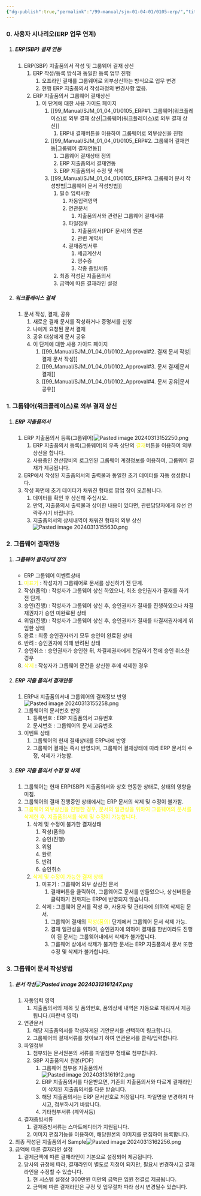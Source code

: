 ```yaml
---
{"dg-publish":true,"permalink":"/99-manual/sjm-01-04-01/0105-erp/","title":"1.5 ERP 연동","tags":["workplace","그룹웨어"],"noteIcon":"","created":"","updated":""}
---
```


### 0. 사용자 시나리오(ERP 업무 연계)

1. ##### ERP(SBP) 결재 연동
	1.  ERP(SBP) 지출품의서 작성 및 그룹웨어 결재 상신
		1. ERP 작성/등록 방식과 동일한 등록 업무 진행
			1. 오프라인 결재를 그룹웨어로 외부상신하는 방식으로 업무 변경
			2. 현행 ERP 지출품의서 작성과정의 변경사항 없음.
		2. ERP 지출품의서 그룹웨어 결재상신 
			1. 이 단계에 대한 사용 가이드 페이지
				1. [[99_Manual/SJM_01_04_01/0105_ERP#1. 그룹웨어(워크플레이스)로 외부 결재 상신\|그룹웨어(워크플레이스)로 외부 결재 상신]]
					1. ERP내 결재버튼을 이용하여 그룹웨어로 외부상신을 진행
				2. [[99_Manual/SJM_01_04_01/0105_ERP#2. 그룹웨어 결재연동\|그룹웨어 결재연동]]
					1. 그룹웨어 결재상태 정의
					2. ERP 지출품의서 결재연동
					3. ERP 지출품의서 수정 및 삭제
				3. [[99_Manual/SJM_01_04_01/0105_ERP#3. 그룹웨어 문서 작성방법\|그룹웨어 문서 작성방법]]
					1. 필수 입력사항
						1. 자동입력영역
						2. 연관문서
							1. 지출품의서와 관련된 그룹웨어 결재서류
						3. 파일첨부
							1. 지출품의서(PDF 문서)의 원본
							2. 관련 계약서
						4. 결재증빙서류
							1. 세금계산서
							2. 영수증
							3. 각종 증빙서류
					2. 최종 작성된 지출품의서
					3. 금액에 따른 결재라인 설정
2. ##### 워크플레이스 결재
	1. 문서 작성, 결재, 공유
		1. 새로운 결재 문서를 작성하거나 증명서를 신청
		2. 나에게 요청된 문서 결재
		3. 공유 대상에게 문서 공유
		4. 이 단계에 대한 사용 가이드 페이지
			1. [[99_Manual/SJM_01_04_01/0102_Approval#2. 결재 문서 작성\|결재 문서 작성]]
			2. [[99_Manual/SJM_01_04_01/0102_Approval#3. 문서 결재\|문서 결재]]
			3. [[99_Manual/SJM_01_04_01/0102_Approval#4. 문서 공유\|문서 공유]]

### 1. 그룹웨어(워크플레이스)로 외부 결재 상신
1. ##### ERP 지출품의서
	1. ERP 지출품의서 등록(그룹웨어)![Pasted image 20240313152250.png](/img/user/Attach/Pasted%20image%2020240313152250.png)
		1. ERP 지출품의서 등록(그룹웨어)의 우측 상단의 <font color="#ffff00">결재</font>버튼을 이용하여 외부상신을 합니다.
		2. 사용중인 전산장비의 로그인된 그룹웨어 계정정보를 이용하여, 그룹웨어 결재가 제공됩니다.
	2. ERP에서 작성된 지출품의서의 출력물과 동일한 초기 데이터를 자동 생성합니다.
	3. 작성 화면에 초기 데이터가 채워진 형태로 팝업 창이 오픈됩니다. 
		1. 데이터를 확인 후 상신해 주십시오.
		2. 만약, 지출품의서 출력물과 상이한 내용이 있다면, 관련담당자에게 유선 연락주시기 바랍니다.
		3. 지출품의서의 상세내역이 채워진 형태의 외부 상신![Pasted image 20240313155630.png](/img/user/Attach/Pasted%20image%2020240313155630.png)
### 2. 그룹웨어 결재연동
1. ##### 그룹웨어 결재상태 정의
	- ERP 그룹웨어 이벤트상태
	1. <font color="#ffff00">미표기</font> : 작성자가 그룹웨어로 문서를 상신하기 전 단계.
	2. 작성(품의) : 작성자가 그룹웨어 상신 하였으나, 최초 승인권자가 결재를 하기 전 단계.
	3. 승인(진행) : 작성자가 그룹웨어 상신 후, 승인권자가 결재를 진행하였으나 차결재권자가 승인 미완료된 상태
	4. 위임(진행) : 작성자가 그룹웨어 상신 후, 승인권자가 결재를 타결재권자에게 위임한 상태
	5. 완료 : 최종 승인권자까기 모두 승인이 완료된 상태
	6. 반려 : 승인권자에 의해 반려된 상태
	7. 승인취소 : 승인권자가 승인한 뒤, 차결제권자에게 전달하기 전에 승인 취소한 경우
	8. <font color="#ffff00">삭제</font> : 작성자가 그룹웨어 문건을 상신한 후에 삭제한 경우
2. ##### ERP 지출 품의서 결재연동
	1. ERP내 지출품의서내 그룹웨어의 결재정보 반영![Pasted image 20240313155258.png](/img/user/Attach/Pasted%20image%2020240313155258.png)
	2. 그룹웨어의 문서번호 반영
		1. 등록번호 : ERP 지출품의서 고유번호
		2. 문서번호 : 그룹웨어의 문서 고유번호
	3. 이벤트 상태
		1. 그룹웨어의 현재 결재상태를 ERP내에 반영
		2. 그룹웨어 결재는 즉시 반영되며, 그룹웨어 결재상태에 따라 ERP 문서의 수정, 삭제가 가능함.
3. ##### ERP 지출 품의서 수정 및 삭제
	1. 그룹웨어는 현재 ERP(SBP) 지출품의서와 상호 연동한 상태로, 상태의 영향을 미침.
	2. 그룹웨어의 결재 진행중인 상태에서는 ERP 문서의 삭제 및 수정이 불가함.
	3. <font color="#ffff00">그룹웨어 외부상신을 진행한 경우, 문서의 일관성을 위하여 그룹웨어의 문서를 삭제한 후, 지출품의서를 삭제 및 수정이 가능합니다.</font>
		1. 삭제 및 수정이 불가한 결재상태
			1. 작성(품의)
			2. 승인(진행)
			3. 위임
			4. 완료
			5. 반려
			6. 승인취소
		2. <font color="#ffff00">삭제 및 수정이 가능한 결재 상태</font>
			1. 미표기 : 그룹웨어 외부 상신전 문서
				1. 결재버튼을 클릭하여, 그룹웨어로 문서를 만들었으나, 상신버튼을 클릭하기 전까지는 ERP에 반영되지 않습니다.
			2. 삭제 : 그룹웨어 문서를 작성 후, 사용자 및 관리자에 의하여 삭제된 문서.
				1. 그룹웨어 결재의 <font color="#ffff00">작성(품의)</font> 단계에서 그룹웨어 문서 삭제 가능.
				2. 결재 일관성을 위하여, 승인권자에 의하여 결재를 한번이라도 진행이 된 문서는 그룹웨어내에서 삭제가 불가합니다.
				3. 그룹웨어 상에서 삭제가 불가한 문서는 ERP 지출품의서 문서 또한 수정 및 삭제가 불가합니다.
### 3. 그룹웨어 문서 작성방법
1. ##### 문서 작성![Pasted image 20240313161247.png](/img/user/Attach/Pasted%20image%2020240313161247.png)
	1. 자동입력 영역
		1. 지출품의서의 제목 및 품의번호, 품의상세 내역은 자동으로 채워져서 제공됩니다.(파란색 영역) 
	2. 연관문서
		1. 해당 지출품의서를 작성하게된 기안문서를 선택하여 링크합니다.
		2. 그룹웨어의 결재서류를 찾아보기 하여 연관문서를 클릭/입력합니다.
	3. 파일첨부
		1. 첨부되는 문서원본의 서류를 파일첨부 형태로 첨부합니다.
		2. SBP 지출품의서 원본(PDF)
			1. 그룹웨어 첨부용 지출품의서![Pasted image 20240313161912.png](/img/user/Attach/Pasted%20image%2020240313161912.png)
			2. ERP 지출품의서를 다운받으면, 기존의 지출품의서와 다르게 결재라인이 삭제된 지출품의서를 다운 받습니다.
			3. 해당 지출품의서는 ERP 문서번호로 저장됩니다. 파일명을 변경하지 마시고, 첨부하시기 바랍니다.
			4. 기타첨부서류 (계약서등)
	4. 결재증빙서류
		1. 결재증빙서류는 스마트에디터가 지원됩니다. 
		2. 이미지 편집기능을 이용하여, 해당원본의 이미지를 편집하여 등록합니다.
2. 최종 작성된 지출품의서 Sample![Pasted image 20240313162256.png](/img/user/Attach/Pasted%20image%2020240313162256.png)
3. 금액에 따른 결재라인 설정
	1. 결제금액에 따른 결재라인이 기본으로 설정되어 제공됩니다.
	2. 당사의 규정에 따라, 결재라인이 별도로 지정이 되지만, 필요시 변경하시고 결재라인을 수정할 수 있습니다.
		1. 현 시스템 설정상 300만원 미만의 금액은 임원 전결로 제공됩니다.
		2. 금액에 따른 결재라인은 규정 및 업무절차 따라 상시 변경될수 있습니다.
